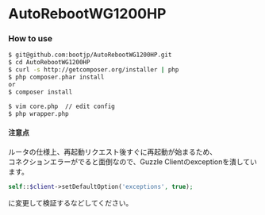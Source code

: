 # AutoRebootWG1200HP

### How to use 

```bash
$ git@github.com:bootjp/AutoRebootWG1200HP.git
$ cd AutoRebootWG1200HP
$ curl -s http://getcomposer.org/installer | php
$ php composer.phar install
or
$ composer install

$ vim core.php  // edit config   
$ php wrapper.php  

```

#### 注意点

ルータの仕様上、再起動リクエスト後すぐに再起動が始まるため、  
コネクションエラーがでると面倒なので、Guzzle Clientのexceptionを潰しています。


```php
self::$client->setDefaultOption('exceptions', true);
```

に変更して検証するなどしてください。